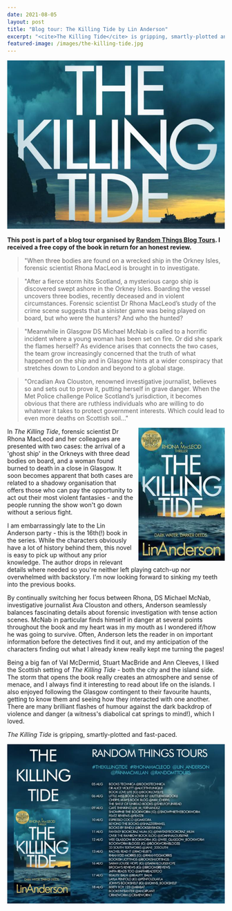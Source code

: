 ```yaml
---
date: 2021-08-05
layout: post
title: "Blog tour: The Killing Tide by Lin Anderson"
excerpt: "<cite>The Killing Tide</cite> is gripping, smartly-plotted and fast-paced."
featured-image: /images/the-killing-tide.jpg
---
```


![The Killing Tide](/images/the-killing-tide.jpg)

**This post is part of a blog tour organised by [Random Things Blog Tours](http://randomthingsthroughmyletterbox.blogspot.com/p/services-to-publishers-authors-blog.html). I received a free copy of the book in return for an honest review.**

> "When three bodies are found on a wrecked ship in the Orkney Isles, forensic scientist Rhona MacLeod is brought in to investigate.

> "After a fierce storm hits Scotland, a mysterious cargo ship is discovered swept ashore in the Orkney Isles. Boarding the vessel uncovers three bodies, recently deceased and in violent circumstances. Forensic scientist Dr Rhona MacLeod’s study of the crime scene suggests that a sinister game was being played on board, but who were the hunters? And who the hunted?

> "Meanwhile in Glasgow DS Michael McNab is called to a horrific incident where a young woman has been set on fire. Or did she spark the flames herself? As evidence arises that connects the two cases, the team grow increasingly concerned that the truth of what happened on the ship and in Glasgow hints at a wider conspiracy that stretches down to London and beyond to a global stage.

> "Orcadian Ava Clouston, renowned investigative journalist, believes so and sets out to prove it, putting herself in grave danger. When the Met Police challenge Police Scotland’s jurisdiction, it becomes obvious that there are ruthless individuals who are willing to do whatever it takes to protect government interests. Which could lead to even more deaths on Scottish soil..."

<img src="/images/the-killing-tide-200.jpg" alt="The Killing Tide" style="float: right; margin-bottom: 10px; margin-left: 10px;">

In <cite>The Killing Tide</cite>, forensic scientist Dr Rhona MacLeod and her colleagues are presented with two cases: the arrival of a 'ghost ship' in the Orkneys with three dead bodies on board, and a woman found burned to death in a close in Glasgow. It soon becomes apparent that both cases are related to a shadowy organisation that offers those who can pay the opportunity to act out their most violent fantasies - and the people running the show won't go down without a serious fight.

I am embarrassingly late to the Lin Anderson party - this is the 16th(!) book in the series. While the characters obviously have a lot of history behind them, this novel is easy to pick up without any prior knowledge. The author drops in relevant details where needed so you're neither left playing catch-up nor overwhelmed with backstory. I'm now looking forward to sinking my teeth into the previous books.

By continually switching her focus between Rhona, DS Michael McNab, investigative journalist Ava Clouston and others, Anderson seamlessly balances fascinating details about forensic investigation with tense action scenes. McNab in particular finds himself in danger at several points throughout the book and my heart was in my mouth as I wondered if/how he was going to survive. Often, Anderson lets the reader in on important information before the detectives find it out, and my anticipation of the characters finding out what I already knew really kept me turning the pages!

Being a big fan of Val McDermid, Stuart MacBride and Ann Cleeves, I liked the Scottish setting of <cite>The Killing Tide</cite> - both the city and the island side. The storm that opens the book really creates an atmosphere and sense of menace, and I always find it interesting to read about life on the islands. I also enjoyed following the Glasgow contingent to their favourite haunts, getting to know them and seeing how they interacted with one another. There are many brilliant flashes of humour against the dark backdrop of violence and danger (a witness's diabolical cat springs to mind!), which I loved.

<cite>The Killing Tide</cite> is gripping, smartly-plotted and fast-paced.

![The Killing Tide blog tour banner](/images/the-killing-tide-banner.jpg)
